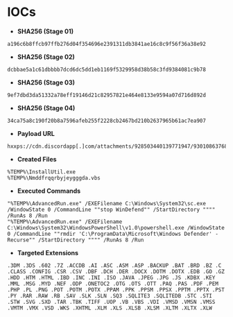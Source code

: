 # IOCs

* **SHA256 (Stage 01)**
```text
a196c6b8ffcb97ffb276d04f354696e2391311db3841ae16c8c9f56f36a38e92
```

* **SHA256 (Stage 02)**
```text
dcbbae5a1c61dbbbb7dcd6dc5dd1eb1169f5329958d38b58c3fd9384081c9b78
```

* **SHA256 (Stage 03)**
```text
9ef7dbd3da51332a78eff19146d21c82957821e464e8133e9594a07d716d892d
```

* **SHA256 (Stage 04)**
```text
34ca75a8c190f20b8a7596afeb255f2228cb2467bd210b2637965b61ac7ea907
```

* **Payload URL**
```text
hxxps://cdn.discordapp[.]com/attachments/928503440139771947/930108637681184768/Tbopbh.jpg
```

* **Created Files**
```text
%TEMP%\InstallUtil.exe
%TEMP%\Nmddfrqqrbyjeygggda.vbs
```

* **Executed Commands**
```text
"%TEMP%\AdvancedRun.exe" /EXEFilename C:\Windows\System32\sc.exe /WindowState 0 /CommandLine ""stop WinDefend"" /StartDirectory """" /RunAs 8 /Run
"%TEMP%\AdvancedRun.exe" /EXEFilename C:\Windows\System32\WindowsPowerShell\v1.0\powershell.exe /WindowState 0 /CommandLine ""rmdir 'C:\ProgramData\Microsoft\Windows Defender' -Recurse"" /StartDirectory """" /RunAs 8 /Run
```

* **Targeted Extensions**
```text
.3DM .3DS .602 .7Z .ACCDB .AI .ASC .ASM .ASP .BACKUP .BAT .BRD .BZ .C .CLASS .CONFIG .CSR .CSV .DBF .DCH .DER .DOCX .DOTM .DOTX .EDB .GO .GZ .HDD .HTM .HTML .IBD .INC .INI .ISO .JAVA .JPEG .JPG .JS .KDBX .KEY .MML .MSG .MYD .NEF .ODP .ONETOC2 .OTG .OTS .OTT .PAQ .PAS .PDF .PEM .PHP .PL .PNG .POT .POTM .POTX .PPAM .PPK .PPSM .PPSX .PPTM .PPTX .PST .PY .RAR .RAW .RB .SAV .SLK .SLN .SQ3 .SQLITE3 .SQLITEDB .STC .STI .STW .SVG .SXD .TAR .TBK .TIFF .UOP .VB .VBS .VDI .VMSD .VMSN .VMSS .VMTM .VMX .VSD .WKS .XHTML .XLM .XLS .XLSB .XLSM .XLTM .XLTX .XLW 
```
